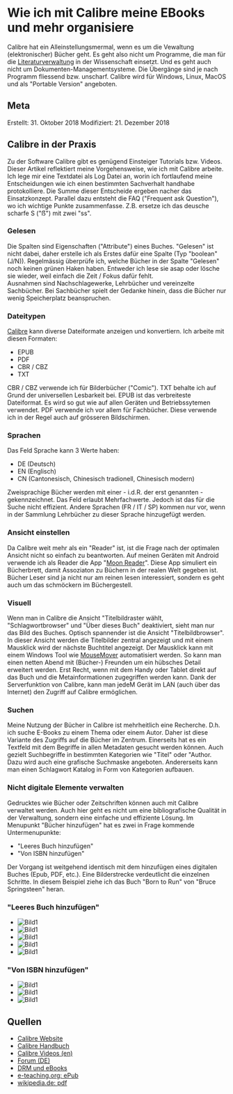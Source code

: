 # Wie ich mit Calibre meine EBooks und mehr organisiere

Calibre hat ein Alleinstellungsmermal, wenn es um die Vewaltung (elektronischer) Bücher geht. Es geht also nicht um Programme, die man für die [Literaturverwaltung](http://mediatum.ub.tum.de/doc/1316333/1316333.pdf) in der Wissenschaft einsetzt. Und es geht auch nicht um Dokumenten-Managementsysteme. Die Übergänge sind je nach Programm fliessend bzw. unscharf.  Calibre wird für Windows, Linux, MacOS und als "Portable Version" angeboten.

## Meta

Erstellt:		31. Oktober 2018
Modifiziert:	21. Dezember 2018

## Calibre in der Praxis

Zu der Software Calibre gibt es genügend Einsteiger Tutorials bzw. Videos. Dieser Artikel reflektiert meine Vorgehensweise, wie ich mit Calibre arbeite.  
Ich lege mir eine Textdatei als Log Datei an, worin ich fortlaufend meine Entscheidungen wie ich einen bestimmten Sachverhalt handhabe protokolliere. Die Summe dieser Entscheide ergeben nacher das Einsatzkonzept. Parallel dazu entsteht die FAQ ("Frequent ask Question"), wo ich wichtige Punkte zusammenfasse. Z.B. ersetze ich das deusche scharfe S ("ẞ") mit zwei "ss".

### Gelesen

Die Spalten sind Eigenschaften ("Attribute") eines Buches. "Gelesen" ist nicht dabei, daher erstelle ich als Erstes dafür eine Spalte (Typ "boolean" (J/N)). Regelmässig überprüfe ich, welche Bücher in der Spalte "Gelesen" noch keinen grünen Haken haben. Entweder ich lese sie asap oder lösche sie wieder, weil einfach die Zeit / Fokus dafür fehlt.  
Ausnahmen sind Nachschlagewerke, Lehrbücher und vereinzelte Sachbücher. Bei Sachbücher spielt der Gedanke hinein, dass die Bücher nur wenig Speicherplatz beanspruchen.

### Dateitypen

[Calibre](https://manual.calibre-ebook.com/de/faq.html) kann diverse Dateiformate anzeigen und konvertiern. Ich arbeite mit diesen Formaten:  
* EPUB
* PDF
* CBR / CBZ
* TXT

CBR / CBZ verwende ich für Bilderbücher ("Comic"). TXT behalte ich auf Grund der universellen Lesbarkeit bei. EPUB ist das verbreiteste Dateiformat. Es wird so gut wie auf allen Geräten und Betriebssytemen verwendet. PDF verwende ich vor allem für Fachbücher. Diese verwende ich in der Regel auch auf grösseren Bildschirmen. 

### Sprachen
Das Feld Sprache kann 3 Werte haben:
* DE (Deutsch)
* EN (Englisch)
* CN (Cantonesisch, Chinesisch tradionell, Chinesisch modern)

Zweisprachige Bücher werden mit einer - i.d.R. der erst genannten - gekennzeichnet. Das Feld erlaubt Mehrfachwerte. Jedoch ist das für die Suche nicht effizient. Andere Sprachen (FR / IT / SP) kommen nur vor, wenn in der Sammlung Lehrbücher zu dieser Sprache hinzugefügt werden.

### Ansicht einstellen
Da Calibre weit mehr als ein "Reader" ist, ist die Frage nach der optimalen Ansicht nicht so einfach zu beantworten. Auf meinen Geräten mit Android verwende ich als Reader die App "[Moon Reader](https://play.google.com/store/apps/details?id=com.flyersoft.moonreader&hl=en)". Diese App simuliert ein Bücherbrett, damit Assoziaton zu Büchern in der realen Welt gegeben ist. Bücher Leser sind ja nicht nur am reinen lesen interessiert, sondern es geht auch um das schmöckern im Büchergestell.  

### Visuell
Wenn man in Calibre die Ansicht "Titelbildraster wählt, "Schlagwortbrowser" und "Über dieses Buch" deaktiviert, sieht man nur das Bild des Buches. Optisch spannender ist die Ansicht "Titelbildbrowser". In dieser Ansicht werden die Titelbilder zentral angezeigt und mit einem Mausklick wird der nächste Buchtitel angezeigt.  Der Mausklick kann mit einem Windows Tool wie [MouseMover](http://murb.com/index.php?page_id=235) automatisiert werden. So kann man einen netten Abend mit (Bücher-) Freunden um ein hübsches Detail erweitert werden. Erst Recht, wenn mit dem Handy oder Tablet direkt auf das Buch und die Metainformationen zugegriffen werden kann. Dank der Serverfunktion von Calibre, kann man jedeM Gerät im LAN (auch über das Internet) den Zugriff auf Calibre ermöglichen.

### Suchen
Meine Nutzung der Bücher in Calibre ist mehrheitlich eine Recherche. D.h. ich suche E-Books zu einem Thema oder einem Autor. Daher ist diese Variante des Zugriffs auf die Bücher im  Zentrum. Einerseits hat es ein Textfeld mit dem Begriffe in allen Metadaten gesucht werden können. Auch gezielt Suchbegriffe in bestimmten Kategorien wie "Titel" oder "Author. Dazu wird auch eine grafische Suchmaske angeboten. Andererseits kann man einen Schlagwort Katalog in Form von Kategorien aufbauen. 

### Nicht digitale Elemente verwalten

Gedrucktes wie Bücher oder Zeitschriften können auch mit Calibre verwaltet werden. Auch hier geht es nicht um eine bibliografische Qualität in der Verwaltung, sondern eine einfache und effiziente Lösung. Im Menupunkt "Bücher hinzufügen" hat es zwei in Frage kommende Untermenupunkte:
* "Leeres Buch hinzufügen"
* "Von ISBN hinzufügen"

Der Vorgang ist weitgehend identisch mit dem hinzufügen eines digitalen Buches (Epub, PDF, etc.). Eine Bilderstrecke verdeutlicht die einzelnen Schritte. In diesem Beispiel ziehe ich das Buch "Born to Run" von "Bruce Springsteen" heran.

### "Leeres Buch hinzufügen"

* ![Bild1](../images/Calibre/papierbuch-10.jpg) 
* ![Bild1](../images/Calibre/papierbuch-11.jpg) 
* ![Bild1](../images/Calibre/papierbuch-12.jpg) 
* ![Bild1](../images/Calibre/papierbuch-13.jpg) 
* ![Bild1](../images/Calibre/papierbuch-14.jpg) 

### "Von ISBN hinzufügen"

* ![Bild1](../images/Calibre/papierbuch-1.jpg) 
* ![Bild1](../images/Calibre/papierbuch-2.jpg) 
* ![Bild1](../images/Calibre/papierbuch-3.jpg) 

## Quellen

- [Calibre Website](https://calibre-ebook.com/download_windows)  
- [Calibre Handbuch](https://manual.calibre-ebook.com/de/)
- [Calibre Videos (en)](https://calibre-ebook.com/demo)
- [Forum (DE)](https://www.e-reader-forum.de/e-book-formate-software/board60-calibre/?s=39eaa785ba813e62718c389972f641e287722c48)  
- [DRM und eBooks](https://www.ebooknet.de/know-how/drm-und-ebooks)  
- [e-teaching.org: ePub](https://www.e-teaching.org/technik/aufbereitung/text/e_pub)
- [wikipedia.de: pdf](https://de.wikipedia.org/wiki/Portable_Document_Format)
